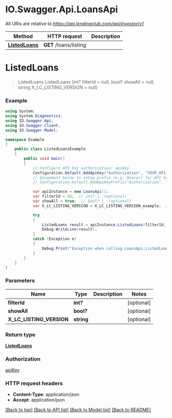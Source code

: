 # IO.Swagger.Api.LoansApi

All URIs are relative to *https://api.lendingclub.com/api/investor/v1*

Method | HTTP request | Description
------------- | ------------- | -------------
[**ListedLoans**](LoansApi.md#listedloans) | **GET** /loans/listing | 


<a name="listedloans"></a>
# **ListedLoans**
> ListedLoans ListedLoans (int? filterId = null, bool? showAll = null, string X_LC_LISTING_VERSION = null)



### Example
```csharp
using System;
using System.Diagnostics;
using IO.Swagger.Api;
using IO.Swagger.Client;
using IO.Swagger.Model;

namespace Example
{
    public class ListedLoansExample
    {
        public void main()
        {
            // Configure API key authorization: apiKey
            Configuration.Default.AddApiKey("Authorization", "YOUR_API_KEY");
            // Uncomment below to setup prefix (e.g. Bearer) for API key, if needed
            // Configuration.Default.AddApiKeyPrefix("Authorization", "Bearer");

            var apiInstance = new LoansApi();
            var filterId = 56;  // int? |  (optional) 
            var showAll = true;  // bool? |  (optional) 
            var X_LC_LISTING_VERSION = X_LC_LISTING_VERSION_example;  // string |  (optional) 

            try
            {
                ListedLoans result = apiInstance.ListedLoans(filterId, showAll, X_LC_LISTING_VERSION);
                Debug.WriteLine(result);
            }
            catch (Exception e)
            {
                Debug.Print("Exception when calling LoansApi.ListedLoans: " + e.Message );
            }
        }
    }
}
```

### Parameters

Name | Type | Description  | Notes
------------- | ------------- | ------------- | -------------
 **filterId** | **int?**|  | [optional] 
 **showAll** | **bool?**|  | [optional] 
 **X_LC_LISTING_VERSION** | **string**|  | [optional] 

### Return type

[**ListedLoans**](ListedLoans.md)

### Authorization

[apiKey](../README.md#apiKey)

### HTTP request headers

 - **Content-Type**: application/json
 - **Accept**: application/json

[[Back to top]](#) [[Back to API list]](../README.md#documentation-for-api-endpoints) [[Back to Model list]](../README.md#documentation-for-models) [[Back to README]](../README.md)

